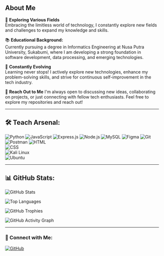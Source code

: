 ## About Me  

🚀 **Exploring Various Fields**  
Embracing the limitless world of technology, I constantly explore new fields and challenges to expand my knowledge and skills.

📚 **Educational Background:**  
Currently pursuing a degree in Informatics Engineering at Nusa Putra University, Sukabumi, where I am developing a strong foundation in software development, data processing, and emerging technologies.  

🧠 **Constantly Evolving**  
Learning never stops! I actively explore new technologies, enhance my problem-solving skills, and strive for continuous self-improvement in the tech industry.  

💬 **Reach Out to Me** 
I'm always open to discussing new ideas, collaborating on projects, or just connecting with fellow tech enthusiasts. Feel free to explore my repositories and reach out!  

---

## 🛠 Teach Arsenal:  

![Python](https://img.shields.io/badge/PYTHON-3776AB?style=for-the-badge&logo=python&logoColor=white) 
![JavaScript](https://img.shields.io/badge/JAVASCRIPT-F7DF1E?style=for-the-badge&logo=javascript&logoColor=black) 
![Express.js](https://img.shields.io/badge/EXPRESS.JS-000000?style=for-the-badge&logo=express&logoColor=white) 
![Node.js](https://img.shields.io/badge/NODE.JS-339933?style=for-the-badge&logo=node.js&logoColor=white) 
![MySQL](https://img.shields.io/badge/MYSQL-4479A1?style=for-the-badge&logo=mysql&logoColor=white) 
![Figma](https://img.shields.io/badge/FIGMA-F24E1E?style=for-the-badge&logo=figma&logoColor=white) 
![Git](https://img.shields.io/badge/GIT-F05032?style=for-the-badge&logo=git&logoColor=white) 
![Postman](https://img.shields.io/badge/POSTMAN-FF6C37?style=for-the-badge&logo=postman&logoColor=white) 
![HTML](https://img.shields.io/badge/HTML-E34F26?style=for-the-badge&logo=html5&logoColor=white)  
![CSS](https://img.shields.io/badge/CSS-1572B6?style=for-the-badge&logo=css3&logoColor=white)  
![Kali Linux](https://img.shields.io/badge/KALI_LINUX-557C94?style=for-the-badge&logo=kalilinux&logoColor=white)  
![Ubuntu](https://img.shields.io/badge/UBUNTU-E95420?style=for-the-badge&logo=ubuntu&logoColor=white)  


---

## 📊 GitHub Stats:  

![GitHub Stats](https://github-readme-stats.vercel.app/api?username=CHOCOcheeseE&show_icons=true&theme=tokyonight)  

![Top Languages](https://github-readme-stats.vercel.app/api/top-langs/?username=CHOCOcheeseE&layout=compact&theme=dark)

![GitHub Trophies](https://github-profile-trophy.vercel.app/?username=CHOCOcheeseE&theme=onedark)

![GitHub Activity Graph](https://github-readme-activity-graph.vercel.app/graph?username=CHCOCOcheeseE&theme=dracula)



---

### 🔗 Connect with Me:  
[![GitHub](https://img.shields.io/badge/GITHUB-181717?style=for-the-badge&logo=github&logoColor=white)](https://github.com/CHOCOcheeseE)  
